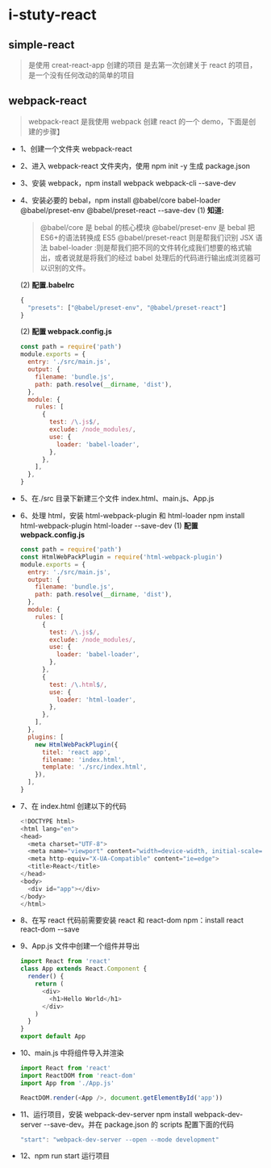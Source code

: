 # i-stuty-react

## simple-react

> 是使用 creat-react-app 创建的项目
> 是去第一次创建关于 react 的项目，是一个没有任何改动的简单的项目

## webpack-react

> webpack-react 是我使用 webpack 创建 react 的一个 demo，下面是创建的步骤】

- 1、创建一个文件夹 webpack-react
- 2、进入 webpack-react 文件夹内，使用 npm init -y 生成 package.json
- 3、安装 webpack，npm install webpack webpack-cli --save-dev
- 4、安装必要的 bebal，npm install @babel/core babel-loader @babel/preset-env @babel/preset-react --save-dev
  (1) **知道:**

  > @babel/core 是 bebal 的核心模块
  > @babel/preset-env 是 bebal 把 ES6+的语法转换成 ES5
  > @babel/preset-react 则是帮我们识别 JSX 语法
  > babel-loader :则是帮我们把不同的文件转化成我们想要的格式输出，或者说就是将我们的经过 babel 处理后的代码进行输出成浏览器可以识别的文件。

  (2) **配置.babelrc**

  ```javascript
  {
    "presets": ["@babel/preset-env", "@babel/preset-react"]
  }
  ```

  (2) **配置 webpack.config.js**

  ```javascript
  const path = require('path')
  module.exports = {
    entry: './src/main.js',
    output: {
      filename: 'bundle.js',
      path: path.resolve(__dirname, 'dist'),
    },
    module: {
      rules: [
        {
          test: /\.js$/,
          exclude: /node_modules/,
          use: {
            loader: 'babel-loader',
          },
        },
      ],
    },
  }
  ```

- 5、在./src 目录下新建三个文件 index.html、main.js、App.js
- 6、处理 html，安装 html-webpack-plugin 和 html-loader npm install html-webpack-plugin html-loader --save-dev
  (1) **配置 webpack.config.js**

  ```javascript
  const path = require('path')
  const HtmlWebPackPlugin = require('html-webpack-plugin')
  module.exports = {
    entry: './src/main.js',
    output: {
      filename: 'bundle.js',
      path: path.resolve(__dirname, 'dist'),
    },
    module: {
      rules: [
        {
          test: /\.js$/,
          exclude: /node_modules/,
          use: {
            loader: 'babel-loader',
          },
        },
        {
          test: /\.html$/,
          use: {
            loader: 'html-loader',
          },
        },
      ],
    },
    plugins: [
      new HtmlWebPackPlugin({
        titel: 'react app',
        filename: 'index.html',
        template: './src/index.html',
      }),
    ],
  }
  ```

- 7、在 index.html 创建以下的代码

  ```javascript
  <!DOCTYPE html>
  <html lang="en">
  <head>
    <meta charset="UTF-8">
    <meta name="viewport" content="width=device-width, initial-scale=1.0">
    <meta http-equiv="X-UA-Compatible" content="ie=edge">
    <title>React</title>
  </head>
  <body>
    <div id="app"></div>
  </body>
  </html>
  ```

- 8、在写 react 代码前需要安装 react 和 react-dom npm：install react react-dom --save
- 9、App.js 文件中创建一个组件并导出

  ```javascript
  import React from 'react'
  class App extends React.Component {
    render() {
      return (
        <div>
          <h1>Hello World</h1>
        </div>
      )
    }
  }
  export default App
  ```

- 10、main.js 中将组件导入并渲染

  ```javascript
  import React from 'react'
  import ReactDOM from 'react-dom'
  import App from './App.js'

  ReactDOM.render(<App />, document.getElementById('app'))
  ```

- 11、运行项目，安装 webpack-dev-server npm install webpack-dev-server --save-dev。并在 package.json 的 scripts 配置下面的代码

  ```javascript
  "start": "webpack-dev-server --open --mode development"
  ```

- 12、npm run start 运行项目
